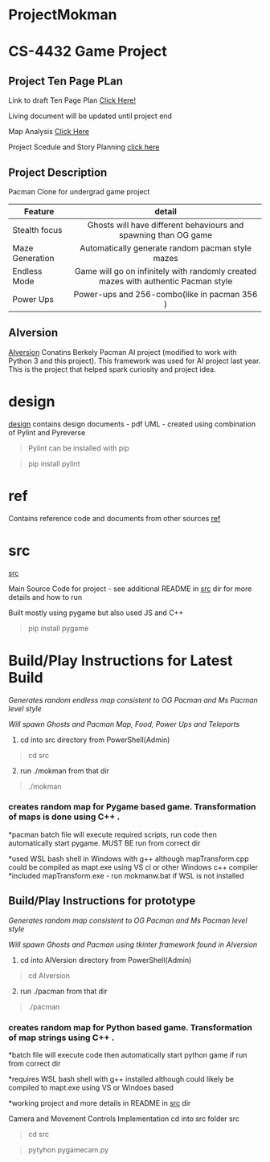 # ProjectMokman
# CS-4432 Game Project

## Project Ten Page PLan 
Link to draft Ten Page Plan [Click Here!](https://1drv.ms/w/s!BC3kPYTrDe8AjeF9RJC0USLp8sFAeg?e=tSCDXQZf9E-M0kjkdhoAug&at=9)

Living document will be updated until project end

Map Analysis [Click Here](https://1drv.ms/x/s!Ai3kPYTrDe8Aj4QXeZNKA7SK2G1UnA?e=kCqbm4)

Project Scedule and Story Planning [click here](https://1drv.ms/x/s!Ai3kPYTrDe8Aj4VHUD1C-X5nfQ5vfA?e=CYuuac)

## Project Description
Pacman Clone for undergrad game project

| Feature       | detail        | 
| ------------- |:-------------:| 
| Stealth focus | Ghosts will have different behaviours and spawning than OG game| 
| Maze Generation | Automatically generate random pacman style mazes   |
| Endless Mode | Game will go on infinitely with randomly created mazes with authentic Pacman style | 
| Power Ups | Power-ups and 256-combo(like in pacman 356 )  |


## AIversion
[AIversion](https://github.com/riklauder/ProjectMokman/tree/master/AIversion)
Conatins Berkely Pacman AI project (modified to work with Python 3 and this project).  This framework was used for AI project last year.
This is the project that helped spark curiosity and project idea.


# design
[design](https://github.com/riklauder/ProjectMokman/tree/master/design)
contains design documents - pdf UML - created using combination of Pylint and Pyreverse
>Pylint can be installed with pip

>pip install pylint

# ref
Contains reference code and documents from other sources
[ref](https://github.com/riklauder/ProjectMokman/tree/master/ref)


# src
[src](https://github.com/riklauder/ProjectMokman/tree/master/src)

Main Source Code for project - see additional README in [src](https://github.com/riklauder/ProjectMokman/tree/master/src) dir for more details and how to run


Built mostly using pygame but also used JS and C++

>pip install pygame



# Build/Play Instructions for Latest Build
*Generates random endless map consistent to OG Pacman and Ms Pacman level style*

*Will spawn Ghosts and Pacman Map, Food, Power Ups and Teleports*


1.  cd into src directory from PowerShell(Admin)

>cd src

2.  run ./mokman from that dir

>./mokman

### creates random map for Pygame based game. Transformation of maps is done using C++ .

*pacman batch file will execute required scripts, run code then automatically start pygame. MUST BE run from correct dir

*used WSL bash shell in Windows with g++ although mapTransform.cpp could be compiled as mapt.exe using VS cl or other Windows c++ compiler 
*included mapTransform.exe - run mokmanw.bat if WSL is not installed



## Build/Play Instructions for prototype
*Generates random map consistent to OG Pacman and Ms Pacman level style*

*Will spawn Ghosts and Pacman using tkinter framework found in AIversion*


1.  cd into AIVersion directory from PowerShell(Admin)

>cd AIversion

2.  run ./pacman from that dir

>./pacman

### creates random map for Python based game. Transformation of map strings using C++ .

*batch file will execute code then automatically start python game if run from correct dir

*requires WSL bash shell with g++ installed although could likely be compiled to mapt.exe using VS or Windoes based  


*working project and more details in README in [src](https://github.com/riklauder/ProjectMokman/tree/master/src) dir


Camera and Movement Controls Implementation
cd into src folder src
>cd src


>pytyhon pygamecam.py